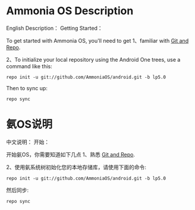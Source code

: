 Ammonia OS Description
===========
English Description：
Getting Started：

To get started with Ammonia OS, you'll need to get
1、familiar with [Git and Repo](http://source.android.com/source/using-repo.html).

2、To initialize your local repository using the Android One trees, use a command like this:

    repo init -u git://github.com/AmmoniaOS/android.git -b lp5.0

Then to sync up:

    repo sync

氨OS说明
===========
中文说明：
开始：

开始氨OS，你需要知道如下几点
1、熟悉 [Git and Repo](http://source.android.com/source/using-repo.html).

2、使用氨系统树初始化您的本地存储库，请使用下面的命令:

    repo init -u git://github.com/AmmoniaOS/android.git -b lp5.0

然后同步:

    repo sync
